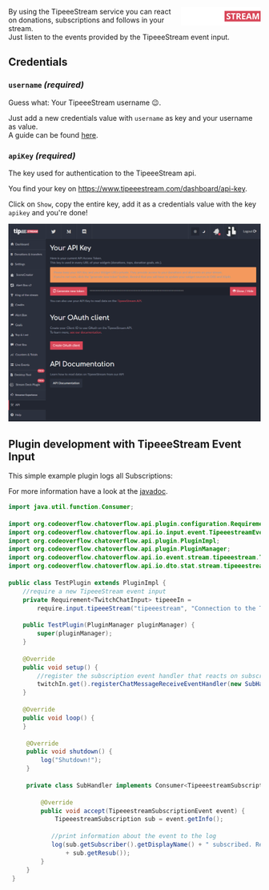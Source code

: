 <p><img align="right" src="/img/services/tipeeestream-logo.png"></p>

By using the TipeeeStream service you can react on donations, subscriptions and follows in your stream.  
Just listen to the events provided by the TipeeeStream event input.

## Credentials

### `username` _(required)_
Guess what: Your TipeeeStream username 😉.

Just add a new credentials value with `username` as key and your username as value.  
A guide can be found [here](/usage/Using-the-GUI.md#Set-credentials).

### `apiKey` _(required)_ 
The key used for authentication to the TipeeeStream api. 

You find your key on https://www.tipeeestream.com/dashboard/api-key.

Click on `Show`, copy the entire key, add it as a credentials value with the key `apikey` and you're done!

![](/img/services/tipeeestream-apikey.png)

## Plugin development with TipeeeStream Event Input
This simple example plugin logs all Subscriptions:

For more information have a look at the [javadoc](http://docs.codeoverflow.org/chatoverflow-api/org/codeoverflow/chatoverflow/api/io/input/event/TipeeestreamEventInput.html).
```java
import java.util.function.Consumer;

import org.codeoverflow.chatoverflow.api.plugin.configuration.Requirement;
import org.codeoverflow.chatoverflow.api.io.input.event.TipeeestreamEventInput;
import org.codeoverflow.chatoverflow.api.plugin.PluginImpl;
import org.codeoverflow.chatoverflow.api.plugin.PluginManager;
import org.codeoverflow.chatoverflow.api.io.event.stream.tipeeestream.TipeeestreamSubscriptionEvent;
import org.codeoverflow.chatoverflow.api.io.dto.stat.stream.tipeeestream.TipeeestreamSubscription;

public class TestPlugin extends PluginImpl {
    //require a new TipeeeStream event input
    private Requirement<TwitchChatInput> tipeeeIn = 
        require.input.tipeeeStream("tipeeestream", "Connection to the TipeeeStream api", false);
    
    public TestPlugin(PluginManager pluginManager) {
        super(pluginManager);
    }
    
    @Override
    public void setup() {
        //register the subscription event handler that reacts on subscriptions 
        twitchIn.get().registerChatMessageReceiveEventHandler(new SubHandler());
    }
    
    @Override
    public void loop() {
    }
     
     @Override 
     public void shutdown() {
         log("Shutdown!");
     }
     
     private class SubHandler implements Consumer<TipeeestreamSubscriptionEvent> {
         
         @Override
         public void accept(TipeeestreamSubscriptionEvent event) {
             TipeeestreamSubscription sub = event.getInfo();
             
            //print information about the event to the log
            log(sub.getSubscriber().getDisplayName() + " subscribed. Resub streak: " 
                + sub.getResub());
         }
     }
 }
```